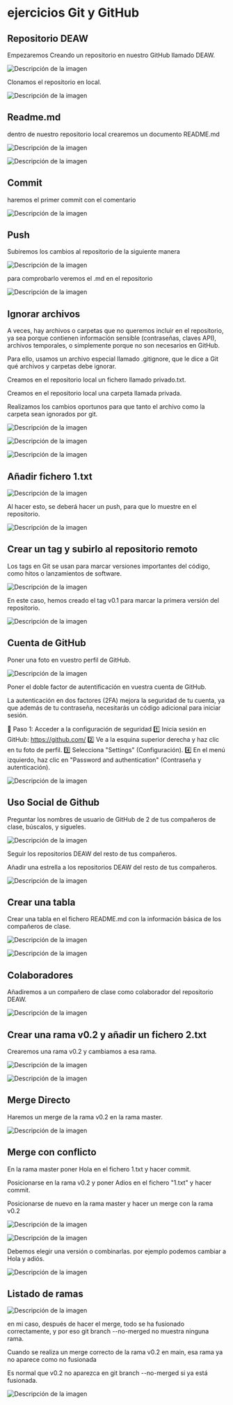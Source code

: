 # **ejercicios Git y GitHub**

## Repositorio DEAW

Empezaremos Creando un repositorio en nuestro GitHub llamado DEAW.

![Descripción de la imagen](images/234.png)

Clonamos el repositorio en local.

![Descripción de la imagen](images/235.png)

## Readme.md
dentro de nuestro repositorio local crearemos un documento README.md

![Descripción de la imagen](images/236.png)

![Descripción de la imagen](images/237.png)

## Commit
haremos el primer commit con el comentario

![Descripción de la imagen](images/238.png)

## Push

Subiremos los cambios al repositorio de la siguiente manera

![Descripción de la imagen](images/239.png)

para comprobarlo veremos el .md en el repositorio

![Descripción de la imagen](images/240.png)

## Ignorar archivos

A veces, hay archivos o carpetas que no queremos incluir en el repositorio, ya sea porque contienen información sensible (contraseñas, claves API), archivos temporales, o simplemente porque no son necesarios en GitHub.

Para ello, usamos un archivo especial llamado .gitignore, que le dice a Git qué archivos y carpetas debe ignorar.

Creamos en el repositorio local un fichero llamado privado.txt.

Creamos en el repositorio local una carpeta llamada privada.

Realizamos los cambios oportunos para que tanto el archivo como la carpeta sean ignorados por git.

![Descripción de la imagen](images/241.png)

![Descripción de la imagen](images/242.png)

![Descripción de la imagen](images/243.png)

## Añadir fichero 1.txt

![Descripción de la imagen](images/244.png)

Al hacer esto, se deberá hacer un push, para que lo muestre en el repositorio.

![Descripción de la imagen](images/245.png)

## Crear un tag y subirlo al repositorio remoto

Los tags en Git se usan para marcar versiones importantes del código, como hitos o lanzamientos de software.

![Descripción de la imagen](images/246.png)

En este caso, hemos creado el tag v0.1 para marcar la primera versión del repositorio.

![Descripción de la imagen](images/247.png)

## Cuenta de GitHub

Poner una foto en vuestro perfil de GitHub.

![Descripción de la imagen](images/248.png)

Poner el doble factor de autentificación en vuestra cuenta de GitHub.

La autenticación en dos factores (2FA) mejora la seguridad de tu cuenta, ya que además de tu contraseña, necesitarás un código adicional para iniciar sesión.

📌 Paso 1: Acceder a la configuración de seguridad
1️⃣ Inicia sesión en GitHub: https://github.com/
2️⃣ Ve a la esquina superior derecha y haz clic en tu foto de perfil.
3️⃣ Selecciona "Settings" (Configuración).
4️⃣ En el menú izquierdo, haz clic en "Password and authentication" (Contraseña y autenticación).

![Descripción de la imagen](images/249.png)

## Uso Social de Github

Preguntar los nombres de usuario de GitHub de 2 de tus compañeros de clase, búscalos, y sigueles.

![Descripción de la imagen](images/250.png)

Seguir los repositorios DEAW del resto de tus compañeros.

Añadir una estrella a los repositorios DEAW del resto de tus compañeros.

![Descripción de la imagen](images/251.png)

## Crear una tabla

Crear una tabla en el fichero README.md con la información básica de los compañeros de clase.

![Descripción de la imagen](images/252.png)

![Descripción de la imagen](images/253.png)

## Colaboradores

Añadiremos a un compañero de clase como colaborador del repositorio DEAW.

![Descripción de la imagen](images/254.png)

## Crear una rama v0.2 y añadir un fichero 2.txt

Crearemos una rama v0.2 y cambiamos a esa rama.

![Descripción de la imagen](images/255.png)

![Descripción de la imagen](images/256.png)

## Merge Directo

Haremos un merge de la rama v0.2 en la rama master.

![Descripción de la imagen](images/257.png)

## Merge con conflicto

En la rama master poner Hola en el fichero 1.txt y hacer commit.

Posicionarse en la rama v0.2 y poner Adios en el fichero "1.txt" y hacer commit.

Posicionarse de nuevo en la rama master y hacer un merge con la rama v0.2

![Descripción de la imagen](images/258.png)

![Descripción de la imagen](images/259.png)

Debemos elegir una versión o combinarlas. por ejemplo podemos cambiar a Hola y adiós.

![Descripción de la imagen](images/260.png)

## Listado de ramas

![Descripción de la imagen](images/261.png)

en mi caso, después de hacer el merge, todo se ha fusionado correctamente, y por eso git branch --no-merged no muestra ninguna rama.

Cuando se realiza un merge correcto de la rama v0.2 en main, esa rama ya no aparece como no fusionada

Es normal que v0.2 no aparezca en git branch --no-merged si ya está fusionada.

![Descripción de la imagen](images/262.png)







